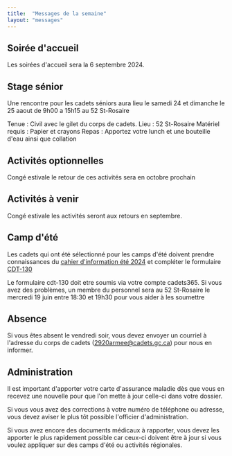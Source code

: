```yaml
---
title:  "Messages de la semaine"
layout: "messages"
---
```

 
## Soirée d'accueil  

Les soirées d'accueil sera la 6 septembre 2024.

## Stage sénior

Une rencontre pour les cadets séniors aura lieu le samedi 24 et dimanche le 25 aaout de 9h00 a 15h15 au 52 St-Rosaire

Tenue : Civil avec le gilet du corps de cadets.
Lieu : 52 St-Rosaire
Matériel requis : Papier et crayons
Repas : Apportez votre lunch et une bouteille d'eau ainsi que collation


## Activités optionnelles

Congé estivale le retour de ces activités sera en octobre prochain

## Activités à venir

Congé estivale les activités seront aux retours en septembre.

## Camp d'été

Les cadets qui ont été sélectionné pour les camps d'été doivent prendre connaissances du [cahier d'information été 2024](https://drive.google.com/file/d/1LqHOdq0dZMOX2_N2n_IDMERoZiIqo8wb/view?usp=drive_link) et compléter le formulaire [CDT-130](https://drive.google.com/file/d/1Gr1q_trlQ7cP9hCRuVa_1zkUXP0nnp02/view?usp=drive_link)

Le formulaire cdt-130 doit etre soumis via votre compte cadets365.  Si vous avez des problèmes, un membre du personnel sera au 52 St-Rosaire le mercredi 19 juin entre 18:30 et 19h30 pour vous aider à les soumettre


## Absence

Si vous êtes absent le vendredi soir, vous devez envoyer un courriel à l'adresse du corps de cadets (<2920armee@cadets.gc.ca>) pour nous en informer.

## Administration

Il est important d'apporter votre carte d'assurance maladie dès que vous en recevez une nouvelle pour que l'on mette à jour celle-ci dans votre dossier.

Si vous vous avez des corrections à votre numéro de téléphone ou adresse, vous devez aviser le plus tôt possible l'officier d'administration. 

Si vous avez encore des documents médicaux à rapporter, vous devez les apporter le plus rapidement possible car ceux-ci doivent être à jour si vous voulez appliquer sur des camps d'été ou activités régionales.

